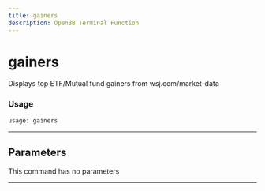 ```yaml
---
title: gainers
description: OpenBB Terminal Function
---
```


# gainers

Displays top ETF/Mutual fund gainers from wsj.com/market-data

### Usage

```python
usage: gainers
```

---

## Parameters

This command has no parameters

---

